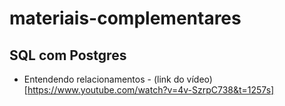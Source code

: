 # materiais-complementares

## SQL com Postgres
- Entendendo relacionamentos - (link do vídeo) [https://www.youtube.com/watch?v=4v-SzrpC738&t=1257s]
